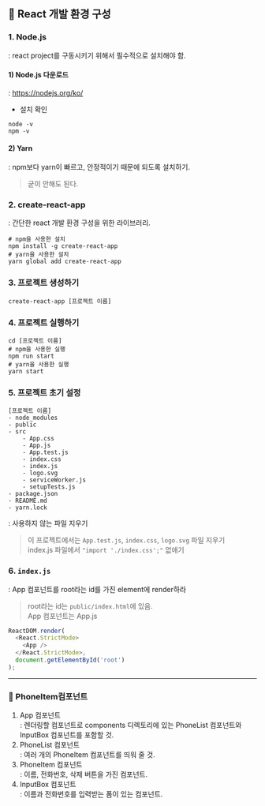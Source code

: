 ## 👷 React 개발 환경 구성
### 1. Node.js
: react project를 구동시키기 위해서 필수적으로 설치해야 함.
#### 1) Node.js 다운로드
: https://nodejs.org/ko/

- 설치 확인
```
node -v
npm -v
```

#### 2) Yarn
: npm보다 yarn이 빠르고, 안정적이기 때문에 되도록 설치하기.
> 굳이 안해도 된다.

### 2. create-react-app
: 간단한 react 개발 환경 구성을 위한 라이브러리.
``` t
# npm을 사용한 설치
npm install -g create-react-app
# yarn을 사용한 설치
yarn global add create-react-app
```

### 3. 프로젝트 생성하기
```
create-react-app [프로젝트 이름]
```

### 4. 프로젝트 실행하기
``` t
cd [프로젝트 이름]
# npm을 사용한 실행
npm run start
# yarn을 사용한 실행
yarn start
```

### 5. 프로젝트 초기 설정
```
[프로젝트 이름]
- node_modules
- public
- src
    - App.css
    - App.js
    - App.test.js
    - index.css
    - index.js
    - logo.svg
    - serviceWorker.js
    - setupTests.js
- package.json
- README.md
- yarn.lock
```
: 사용하지 않는 파일 지우기
> 이 프로젝트에서는 ```App.test.js```, ```index.css```, ```logo.svg``` 파일 지우기\
> index.js 파일에서 ```"import './index.css';"``` 없애기

### 6. ```index.js```
: App 컴포넌트를 root라는 id를 가진 element에 render하라
> root라는 id는 ```public/index.html```에 있음.\
> App 컴포넌트는 App.js
``` js
ReactDOM.render(
  <React.StrictMode>
    <App />
  </React.StrictMode>,
  document.getElementById('root')
);
```

---

### 🍕 PhoneItem컴포넌트
1. App 컴포넌트\
: 렌더링할 컴포넌트로 components 디렉토리에 있는 PhoneList 컴포넌트와 InputBox 컴포넌트를 포함할 것.
2. PhoneList 컴포넌트\
: 여러 개의 PhoneItem 컴포넌트를 띄워 줄 것.
3. PhoneItem 컴포넌트\
: 이름, 전화번호, 삭제 버튼을 가진 컴포넌트.
4. InputBox 컴포넌트\
:  이름과 전화번호를 입력받는 폼이 있는 컴포넌트.